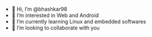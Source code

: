 - 👋 Hi, I’m @bhashkar98
- 👀 I’m interested in Web and Android
- 🌱 I’m currently learning Linux and embedded softwares
- 💞️ I’m looking to collaborate with you

<!---
bhashkar98/bhashkar98 is a ✨ special ✨ repository because its `README.md` (this file) appears on your GitHub profile.
You can click the Preview link to take a look at your changes.
--->
